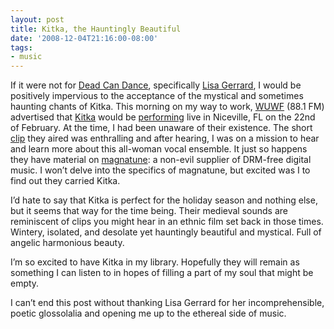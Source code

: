```yaml
---
layout: post
title: Kitka, the Hauntingly Beautiful
date: '2008-12-04T21:16:00-08:00'
tags:
- music
---
```

If it were not for [Dead Can Dance](http://www.last.fm/music/Dead+Can+Dance),
specifically [Lisa Gerrard](http://www.last.fm/music/Lisa+Gerrard), I would be
positively impervious to the acceptance of the mystical and sometimes haunting
chants of Kitka. <!--more-->This morning on my way to work,
[WUWF](http://wuwf.org/) (88.1 FM) advertised that
[Kitka](http://www.kitka.org/) would be
[performing](http://www.mattiekellyartscenter.org/EventItem.cfm?ID=382) live in
Niceville, FL on the 22nd of February. At the time, I had been unaware of their
existence. The short [clip](http://wuwf.org/kitka/kit1.mp3) they aired was
enthralling and after hearing, I was on a mission to hear and learn more about
this all-woman vocal ensemble. It just so happens they have material on
[magnatune](http://magnatune.com/artists/kitka): a non-evil supplier of
DRM-free digital music. I won’t delve into the specifics of magnatune, but
excited was I to find out they carried Kitka.

I’d hate to say that Kitka is perfect for the holiday season and nothing else,
but it seems that way for the time being. Their medieval sounds are reminiscent
of clips you might hear in an ethnic film set back in those times. Wintery,
isolated, and desolate yet hauntingly beautiful and mystical. Full of angelic
harmonious beauty.

I’m so excited to have Kitka in my library. Hopefully they will remain as
something I can listen to in hopes of filling a part of my soul that might be
empty.

I can’t end this post without thanking Lisa Gerrard for her incomprehensible,
poetic glossolalia and opening me up to the ethereal side of music.
